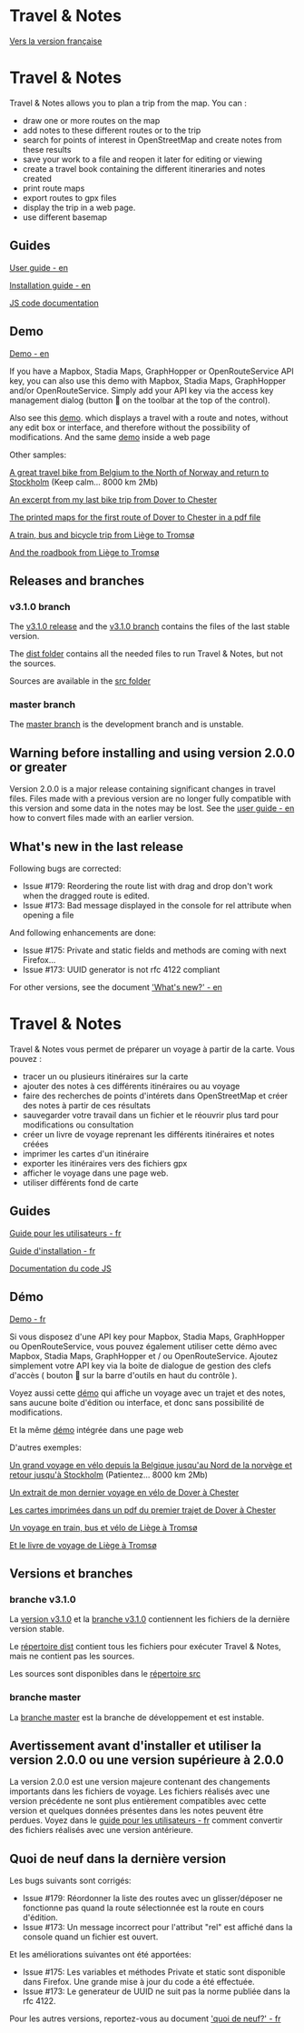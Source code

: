 # Travel & Notes 

<a href="#fr" >Vers la version française</a>

# Travel & Notes 

Travel & Notes allows you to plan a trip from the map. You can :
- draw one or more routes on the map
- add notes to these different routes or to the trip
- search for points of interest in OpenStreetMap and create notes from these results
- save your work to a file and reopen it later for editing or viewing
- create a travel book containing the different itineraries and notes created
- print route maps
- export routes to gpx files
- display the trip in a web page.
- use different basemap

## Guides

[User guide - en ](https://wwwouaiebe.github.io/TravelNotes/TravelNotesGuides/en/UserGuideEN.md)

[Installation guide - en ](https://wwwouaiebe.github.io/TravelNotes/TravelNotesGuides/en/InstallationGuideEN.md)

[JS code documentation](https://wwwouaiebe.github.io/TravelNotes/techDoc/ )

## Demo

[Demo - en ](https://wwwouaiebe.github.io/TravelNotes/demo/?lng=en)

If you have a Mapbox, Stadia Maps, GraphHopper or OpenRouteService API key, you can also use this demo with Mapbox, Stadia Maps, GraphHopper and/or OpenRouteService. 
Simply add your API key via the access key management dialog (button 🔑 on the toolbar at the top of the control).

Also see this [demo](https://wwwouaiebe.github.io/TravelNotes/demo/viewer/?fil=aHR0cHM6Ly93d3dvdWFpZWJlLmdpdGh1Yi5pby9UcmF2ZWxOb3Rlcy9zYW1wbGVzL0xpZWdlL1N0YXRpb25Ub1lvdXRoSG9zdGVsLnRydg==).
which displays a travel with a route and notes, without any edit box or interface, and therefore without the possibility of modifications.
And the same [demo](https://wwwouaiebe.github.io/TravelNotes/samples/Liege/index.html) inside a web page

Other samples:

[A great travel bike from Belgium to the North of Norway and return to Stockholm](https://wwwouaiebe.github.io/TravelNotes/demo/viewer/?fil=aHR0cHM6Ly93d3dvdWFpZWJlLmdpdGh1Yi5pby9UcmF2ZWxOb3Rlcy9zYW1wbGVzL25vcmQvMjAxNS0yMDE4LU5vcmQudHJ2) (Keep calm... 8000 km 2Mb)

[An excerpt from my last bike trip from Dover to Chester](https://wwwouaiebe.github.io/TravelNotes/demo/viewer/?fil=aHR0cHM6Ly93d3dvdWFpZWJlLmdpdGh1Yi5pby9UcmF2ZWxOb3Rlcy9zYW1wbGVzL1VLMjAxOS9VSzIwMTkudHJ2) 

[The printed maps for the first route of Dover to Chester in a pdf file](https://wwwouaiebe.github.io/TravelNotes/samples/UK2019/UK2019.pdf)

[A train, bus and bicycle trip from Liège to Tromsø](https://wwwouaiebe.github.io/TravelNotes/demo/viewer/?fil=aHR0cHM6Ly93d3dvdWFpZWJlLmdpdGh1Yi5pby9UcmF2ZWxOb3Rlcy9zYW1wbGVzL0xpZWdlLVRyb21zby9zdW9taTIwMTgwNjA4LnRydg==)

[And the roadbook from Liège to Tromsø](https://wwwouaiebe.github.io/TravelNotes/samples/Liege-Tromso/suomi20180608-Roadbook.pdf)
  
## Releases and branches

### v3.1.0 branch

The [v3.1.0 release](https://github.com/wwwouaiebe/TravelNotes/releases/tag/v3.1.0) and the [v3.1.0 branch](https://github.com/wwwouaiebe/TravelNotes/tree/v3.1.0)
contains the files of the last stable version.

The [dist folder](https://github.com/wwwouaiebe/TravelNotes/tree/v3.1.0/dist) contains all the needed files to run Travel & Notes, but not the sources.

Sources are available in the [src folder](https://github.com/wwwouaiebe/TravelNotes/tree/v3.1.0/src)

### master branch

The [master branch](https://github.com/wwwouaiebe/TravelNotes/tree/master) is the development branch and is unstable. 

## Warning before installing and using version 2.0.0 or greater

Version 2.0.0 is a major release containing significant changes in travel files. Files made with a previous version are no 
longer fully compatible with this version and some data in the notes may be lost. See the 
[user guide - en](https://github.com/wwwouaiebe/TravelNotes/TravelNotesGuides/en/UserGuideEN.md#OpenFileWithV200)
how to convert files made with an earlier version.

## What's new in the last release

Following bugs are corrected:

- Issue #179: Reordering the route list with drag and drop don't work when the dragged route is edited.
- Issue #173: Bad message displayed in the console for rel attribute when opening a file

And following enhancements are done:

- Issue #175: Private and static fields and methods are coming with next Firefox... 
- Issue #173: UUID generator is not rfc 4122 compliant

For other versions, see the document ['What's new?' - en ](https://github.com/wwwouaiebe/TravelNotes/TravelNotesGuides/en/WhatsNew.md)

<a id="fr" />

# Travel & Notes 

Travel & Notes vous permet de préparer un voyage à partir de la carte. Vous pouvez :
- tracer un ou plusieurs itinéraires sur la carte
- ajouter des notes à ces différents itinéraires ou au voyage
- faire des recherches de points d'intérets dans OpenStreetMap et créer des notes à partir de ces résultats
- sauvegarder votre travail dans un fichier et le réouvrir plus tard pour modifications ou consultation
- créer un livre de voyage reprenant les différents itinéraires et notes créées
- imprimer les cartes d'un itinéraire
- exporter les itinéraires vers des fichiers gpx
- afficher le voyage dans une page web.
- utiliser différents fond de carte

## Guides

[Guide pour les utilisateurs - fr ](https://github.com/wwwouaiebe/TravelNotes/TravelNotesGuides/fr/GuideUtilisateurFR.md)

[Guide d'installation - fr ](https://github.com/wwwouaiebe/TravelNotes/TravelNotesGuides/fr/GuideInstallationFR.md)

[Documentation du code JS](https://wwwouaiebe.github.io/TravelNotes/techDoc/)

## Démo

[Demo - fr ](https://wwwouaiebe.github.io/TravelNotes/demo/?)

Si vous disposez d'une API key pour Mapbox, Stadia Maps, GraphHopper ou OpenRouteService, vous pouvez également utiliser cette démo avec Mapbox, Stadia Maps, GraphHopper et / ou OpenRouteService.
Ajoutez simplement votre API key via la boite de dialogue de gestion des clefs d'accès ( bouton 🔑 sur la barre d'outils en haut du contrôle ).

Voyez aussi cette [démo](https://wwwouaiebe.github.io/TravelNotes/demo/viewer/?fil=aHR0cHM6Ly93d3dvdWFpZWJlLmdpdGh1Yi5pby9UcmF2ZWxOb3Rlcy9zYW1wbGVzL0xpZWdlL1N0YXRpb25Ub1lvdXRoSG9zdGVsLnRydg==)
qui affiche un voyage avec un trajet et des notes, sans aucune boite d'édition ou interface, et donc sans possibilité de modifications.

Et la même [démo](https://wwwouaiebe.github.io/TravelNotes/samples/Liege/index.html) intégrée dans une page web

D'autres exemples:

[Un grand voyage en vélo depuis la Belgique jusqu'au Nord de la norvège et retour jusqu'à Stockholm](https://wwwouaiebe.github.io/TravelNotes/demo/viewer/?fil=aHR0cHM6Ly93d3dvdWFpZWJlLmdpdGh1Yi5pby9UcmF2ZWxOb3Rlcy9zYW1wbGVzL25vcmQvMjAxNS0yMDE4LU5vcmQudHJ2) (Patientez... 8000 km 2Mb)

[Un extrait de mon dernier voyage en vélo de Dover à Chester](https://wwwouaiebe.github.io/TravelNotes/demo/viewer/?fil=aHR0cHM6Ly93d3dvdWFpZWJlLmdpdGh1Yi5pby9UcmF2ZWxOb3Rlcy9zYW1wbGVzL1VLMjAxOS9VSzIwMTkudHJ2) 

[Les cartes imprimées dans un pdf du premier trajet de Dover à Chester](https://wwwouaiebe.github.io/TravelNotes/samples/UK2019/UK2019.pdf)

[Un voyage en train, bus et vélo de Liège à Tromsø](https://wwwouaiebe.github.io/TravelNotes/demo/viewer/?fil=aHR0cHM6Ly93d3dvdWFpZWJlLmdpdGh1Yi5pby9UcmF2ZWxOb3Rlcy9zYW1wbGVzL0xpZWdlLVRyb21zby9zdW9taTIwMTgwNjA4LnRydg==)

[Et le livre de voyage de Liège à Tromsø](https://wwwouaiebe.github.io/samples/Liege-Tromso/suomi20180608-Roadbook.pdf)

## Versions et branches

### branche v3.1.0

La [version v3.1.0](https://github.com/wwwouaiebe/TravelNotes/releases/tag/v3.1.0) et la [branche v3.1.0](https://github.com/wwwouaiebe/TravelNotes/tree/v3.1.0)
contiennent les fichiers de la dernière version stable.

Le [répertoire dist](https://github.com/wwwouaiebe/TravelNotes/tree/v3.1.0/dist) contient tous les fichiers pour exécuter Travel & Notes, mais ne contient pas les sources.

Les sources sont disponibles dans le [répertoire src](https://github.com/wwwouaiebe/TravelNotes/tree/v3.1.0/src)

### branche master

La [branche master](https://github.com/wwwouaiebe/TravelNotes/tree/master) est la branche de développement et est instable.

## Avertissement avant d'installer et utiliser la version 2.0.0 ou une version supérieure à 2.0.0

La version 2.0.0 est une version majeure contenant des changements importants dans les fichiers de voyage. Les fichiers réalisés avec une version précédente ne sont plus entièrement compatibles avec cette version 
et quelques données présentes dans les notes peuvent être perdues. Voyez dans le [guide pour les utilisateurs - fr](https://github.com/wwwouaiebe/TravelNotes/TravelNotesGuides/fr/GuideUtilisateurFR.md#OpenFileWithV200) 
comment convertir des fichiers réalisés avec une version antérieure.

## Quoi de neuf dans la dernière version

Les bugs suivants sont corrigés:

- Issue #179: Réordonner la liste des routes avec un glisser/déposer ne fonctionne pas quand la route sélectionnée est la route en cours d'édition.
- Issue #173: Un message incorrect pour l'attribut "rel" est affiché dans la console quand un fichier est ouvert.

Et les améliorations suivantes ont été apportées:

- Issue #175: Les variables et méthodes Private et static sont disponible dans Firefox. Une grande mise à jour du code a été effectuée.
- Issue #173: Le generateur de UUID ne suit pas la norme publiée dans la rfc 4122.

Pour les autres versions, reportez-vous au document ['quoi de neuf?' - fr ](https://github.com/wwwouaiebe/TravelNotes/TravelNotesGuides/fr/QuoiDeNeuf.md)
